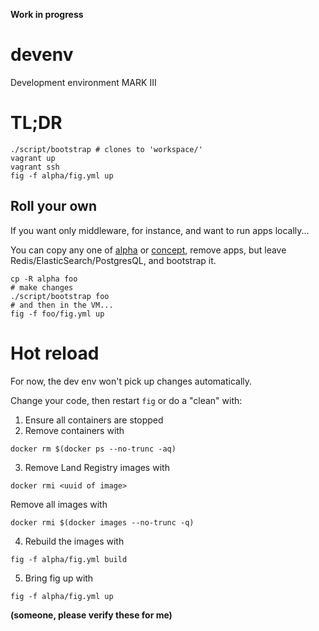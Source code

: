 **Work in progress**

# devenv

Development environment MARK III

# TL;DR

```
./script/bootstrap # clones to 'workspace/'
vagrant up
vagrant ssh
fig -f alpha/fig.yml up
```

## Roll your own

If you want only middleware, for instance, and want to run apps locally...

You can copy any one of [alpha](alpha) or [concept](concept), remove apps, but leave Redis/ElasticSearch/PostgresQL, and bootstrap it.

```
cp -R alpha foo
# make changes
./script/bootstrap foo
# and then in the VM...
fig -f foo/fig.yml up
```


# Hot reload

For now, the dev env won't pick up changes automatically. 

Change your code, then restart ```fig``` or do a "clean" with:

1. Ensure all containers are stopped
2. Remove containers with

```
docker rm $(docker ps --no-trunc -aq)
```

3. Remove Land Registry images with
 
```
docker rmi <uuid of image>
```

Remove all images with

```
docker rmi $(docker images --no-trunc -q)
```

4. Rebuild the images with

```
fig -f alpha/fig.yml build
```

5. Bring fig up with

```
fig -f alpha/fig.yml up
```

**(someone, please verify these for me)**
